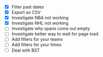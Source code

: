- [x] Filter past dates
- [x] Export as CSV
- [x] Investigate NBA not working
- [x] Investigate NHL not working
- [ ] Investigate why spans come out empty
- [ ] Investigate better way to wait for page load
- [ ] Add filters for your teams
- [ ] Add filters for your times
- [ ] Deal with BST